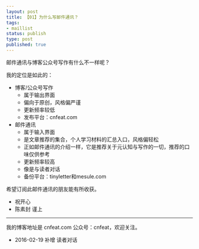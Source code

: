 ```yaml
--- 
layout: post
title: 【01】为什么写邮件通讯？
tags: 
- maillist
status: publish
type: post
published: true
---
```


邮件通讯与博客公众号写作有什么不一样呢？

我的定位是如此的：

- 博客/公众号写作
	+ 属于输出界面
	+ 偏向于原创，风格偏严谨
	+ 更新频率较低
	+ 发布平台：cnfeat.com
- 邮件通讯
	+ 属于输入界面
	+ 是文章推荐的集合，个人学习材料的汇总入口，风格偏轻松
	+ 正如邮件通讯的介绍一样，它是推荐关于元认知与写作的一切，推荐的口味仅供参考
	+ 更新频率较高
	+ 像是与读者对话
	+ 备份平台：tinyletter和mesule.com

希望订阅此邮件通讯的朋友能有所收获。


- 祝开心
- 陈素封 谨上


----

我的博客地址是 cnfeat.com 公众号：cnfeat，欢迎关注。


- 2016-02-19 补增 读者对话
